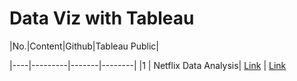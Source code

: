 # Data Viz with Tableau

|No.|Content|Github|Tableau Public|

|----|---------|-------|--------|
|1 | Netflix Data Analysis| [Link](https://github.com/paritabrahmbhatt/Data-Viz-with-Tableau/tree/main/Day-1) | [Link](https://public.tableau.com/app/profile/parita.brahmbhatt/viz/NetflixDataAnalysis_16842621442260/Netflix) 
